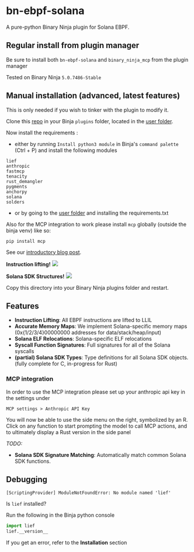 # bn-ebpf-solana

A pure-python Binary Ninja plugin for Solana EBPF.

## Regular install from plugin manager

Be sure to install both `bn-ebpf-solana` and `binary_ninja_mcp` from the plugin manager

Tested on Binary Ninja `5.0.7486-Stable`

## Manual installation (advanced, latest features)

This is only needed if you wish to tinker with the plugin to modify it.

Clone this [repo](https://github.com/otter-sec/bn-ebpf-solana) in your Binja `plugins` folder, located in the [user folder](https://docs.binary.ninja/guide/index.html#user-folder).

Now install the requirements :
- either by running `Install python3 module` in Binja's `command palette` (Ctrl + P) and install the following modules

```
lief
anthropic
fastmcp
tenacity
rust_demangler  
pygments  
anchorpy  
solana  
solders
```

- or by going to the [user folder](https://docs.binary.ninja/guide/index.html#user-folder) and installing the requirements.txt

Also for the MCP integration to work please install `mcp` globally (outside the binja venv) like so:

```
pip install mcp
```


See our [introductory blog post](https://osec.io/blog/tutorials/2022-08-27-reverse-engineering-solana/).

**Instruction lifting!**
![](https://github.com/otter-sec/bn-ebpf-solana/blob/master/assets/lift.png?raw=true)

**Solana SDK Structures!**
![](https://github.com/otter-sec/bn-ebpf-solana/blob/master/assets/struct.png?raw=true)

Copy this directory into your Binary Ninja plugins folder and restart.

## Features

- **Instruction Lifting**: All EBPF instructions are lifted to LLIL
- **Accurate Memory Maps**: We implement Solana-specific memory maps (0x{1/2/3/4}00000000 addresses for data/stack/heap/input)
- **Solana ELF Relocations**: Solana-specific ELF relocations
- **Syscall Function Signatures**: Full signatures for all of the Solana syscalls
- **(partial) Solana SDK Types**: Type definitions for all Solana SDK objects. (fully complete for C, in-progress for Rust)

### MCP integration

In order to use the MCP integration please set up your anthropic api key in the settings under

```
MCP settings > Anthropic API Key
```

You will now be able to use the side menu on the right, symbolized by an R. 
Click on any function to start prompting the model to call MCP actions, and to ultimately display a Rust version in the side panel

_TODO:_

- **Solana SDK Signature Matching**: Automatically match common Solana SDK functions.

## Debugging

```
[ScriptingProvider] ModuleNotFoundError: No module named 'lief'
```

Is `lief` installed?

Run the following in the Binja python console

```python
import lief
lief.__version__
```

If you get an error, refer to the **Installation** section
